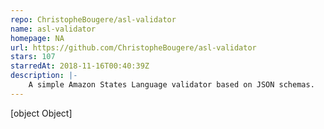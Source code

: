 ```yaml
---
repo: ChristopheBougere/asl-validator
name: asl-validator
homepage: NA
url: https://github.com/ChristopheBougere/asl-validator
stars: 107
starredAt: 2018-11-16T00:40:39Z
description: |-
    A simple Amazon States Language validator based on JSON schemas.
---
```


[object Object]
